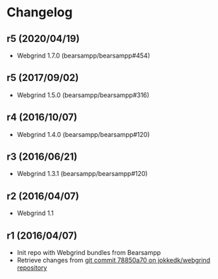 # Changelog

## r5 (2020/04/19)

* Webgrind 1.7.0 (bearsampp/bearsampp#454)

## r5 (2017/09/02)

* Webgrind 1.5.0 (bearsampp/bearsampp#316)

## r4 (2016/10/07)

* Webgrind 1.4.0 (bearsampp/bearsampp#120)

## r3 (2016/06/21)

* Webgrind 1.3.1 (bearsampp/bearsampp#120)

## r2 (2016/04/07)

* Webgrind 1.1

## r1 (2016/04/07)

* Init repo with Webgrind bundles from Bearsampp
* Retrieve changes from [git commit 78850a70 on jokkedk/webgrind repository](https://github.com/jokkedk/webgrind/tree/78850a704538040d3d5326cfe7a9d039abdc4d56)
